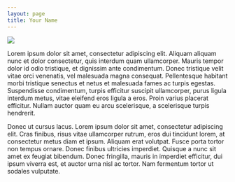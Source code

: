 ```yaml
---
layout: page
title: Your Name
---
```


![](https://via.placeholder.com/800x800)


Lorem ipsum dolor sit amet, consectetur adipiscing elit. Aliquam aliquam nunc et dolor consectetur, quis interdum quam ullamcorper. Mauris tempor dolor id odio tristique, et dignissim ante condimentum. Donec tristique velit vitae orci venenatis, vel malesuada magna consequat. Pellentesque habitant morbi tristique senectus et netus et malesuada fames ac turpis egestas. Suspendisse condimentum, turpis efficitur suscipit ullamcorper, purus ligula interdum metus, vitae eleifend eros ligula a eros. Proin varius placerat efficitur. Nullam auctor quam eu arcu scelerisque, a scelerisque turpis hendrerit.

Donec ut cursus lacus. Lorem ipsum dolor sit amet, consectetur adipiscing elit. Cras finibus, risus vitae ullamcorper rutrum, eros dui tincidunt lorem, at consectetur metus diam et ipsum. Aliquam erat volutpat. Fusce porta tortor non tempus ornare. Donec finibus ultricies imperdiet. Quisque a nunc sit amet ex feugiat bibendum. Donec fringilla, mauris in imperdiet efficitur, dui ipsum viverra est, et auctor urna nisl ac tortor. Nam fermentum tortor ut sodales vulputate. 